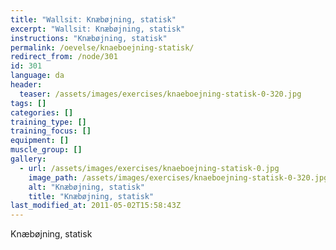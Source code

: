 ```yaml
---
title: "Wallsit: Knæbøjning, statisk"
excerpt: "Wallsit: Knæbøjning, statisk"
instructions: "Knæbøjning, statisk"
permalink: /oevelse/knaeboejning-statisk/
redirect_from: /node/301
id: 301
language: da
header:
  teaser: /assets/images/exercises/knaeboejning-statisk-0-320.jpg
tags: []
categories: []
training_type: [] 
training_focus: []
equipment: []
muscle_group: []
gallery:
  - url: /assets/images/exercises/knaeboejning-statisk-0.jpg
    image_path: /assets/images/exercises/knaeboejning-statisk-0-320.jpg
    alt: "Knæbøjning, statisk"
    title: "Knæbøjning, statisk"
last_modified_at: 2011-05-02T15:58:43Z
---
```


Knæbøjning, statisk
